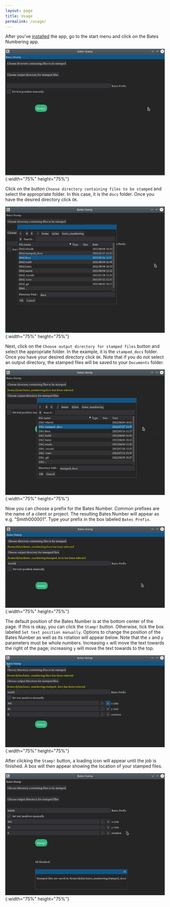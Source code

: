 ```yaml
---
layout: page
title: Usage
permalink: /usage/
---
```


After you've [installed](/install.md) the app, go to the start menu and click on the Bates Numbering app.

![bates-gui](/assets/usage-pics/bates-gui.png){:width="75%" height="75%"}

Click on the button `Choose directory containing files to be stamped` and select the appropriate folder. In this case, it is the `docs` folder. Once you have the desired directory click `OK`.

![bates-select-files](/assets/usage-pics/bates-select-files.png){:width="75%" height="75%"}

Next, click on the `Choose output directory for stamped files` button and select the appropriate folder. In the example, it is the `stamped_docs` folder. Once you have your desired directory click `OK`. Note that if you do not select an output directory, the stamped files will be saved to your `Documents` folder.

![bates-select-output-dir](/assets/usage-pics/bates-select-output-dir.png){:width="75%" height="75%"}

Now you can choose a prefix for the Bates Number. Common prefixes are the name of a client or project. The resulting Bates Number will appear as e.g. "Smith000001". Type your prefix in the box labeled `Bates Prefix`.

![bates-prefix-example](/assets/usage-pics/bates-prefix-example.png){:width="75%" height="75%"}

The default position of the Bates Number is at the bottom center of the page. If this is okay, you can click the `Stamp!` button. Otherwise, tick the box labeled `Set text position manually`. Options to change the position of the Bates Number as well as its rotation will appear below. Note that the `x` and `y` parameters must be whole numbers. Increasing `x` will move the text towards the right of the page; increasing `y` will move the text towards to the top.

![bates-position-text](/assets/usage-pics/bates-position-text.png){:width="75%" height="75%"}

After clicking the `Stamp!` button, a loading icon will appear until the job is finished. A box will then appear showing the location of your stamped files.

![bates-finished](/assets/usage-pics/bates-finished.png){:width="75%" height="75%"}


